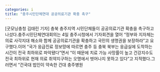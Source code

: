 ```yaml
---
categories: i
title: "충주시민단체연대 공공의료기관 확충 촉구"
---
```

[굿모닝충청 김태린 기자] 충북 충주지역 시민단체들이 공공의료기관 확충을 촉구하고 나섰다.충주시민단체연대회의는 4일 충주시청에서 기자회견을 열어 “정부와 지자체는 의료 사각지대 해소와 함께 공공의료기관을 확충하고 국민의 생명권을 보장하라”고 요구했다.이어 “국가 응급진료 정보망에 따르면 충주 등 충북 북부는 응급실에 도착하는 시간이 전국 최하위로 파악됐다”면서 “이 때문에 치료 가능 사망률이 높고 건강지수도 전국 최하위로 현재 의료 취약지구하는 오명에서 벗어나지 못하고 있다”고 지적했다.그러면서 “건국대 법인이 약속한 건대 충주병원